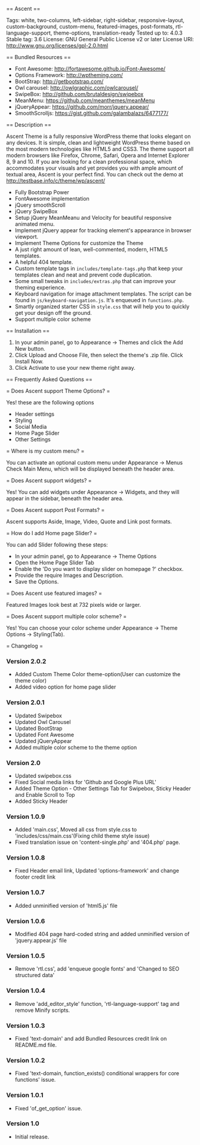 == Ascent ==

Tags: white, two-columns, left-sidebar, right-sidebar, responsive-layout, custom-background, custom-menu, featured-images, post-formats, rtl-language-support, theme-options, translation-ready
Tested up to: 4.0.3
Stable tag: 3.6
License: GNU General Public License v2 or later
License URI: http://www.gnu.org/licenses/gpl-2.0.html

== Bundled Resources ==
* Font Awesome: http://fortawesome.github.io/Font-Awesome/
* Options Framework: http://wptheming.com/
* BootStrap: http://getbootstrap.com/
* Owl carousel: http://owlgraphic.com/owlcarousel/
* SwipeBox: http://github.com/brutaldesign/swipebox
* MeanMenu: https://github.com/meanthemes/meanMenu
* jQueryAppear: https://github.com/morr/jquery.appear/
* SmoothScrolljs: https://gist.github.com/galambalazs/6477177/

== Description ==

Ascent Theme is a fully responsive WordPress theme that looks elegant on any devices. It is simple, clean and lightweight WordPress theme based on the most modern technologies like HTML5 and CSS3. The theme support all modern browsers like Firefox, Chrome, Safari, Opera and Internet Explorer 8, 9 and 10.
If you are looking for a clean professional space, which accommodates your visuals and yet provides you with ample amount of textual area, Ascent is your perfect find. You can check out the demo at http://testbase.info/c/theme/wp/ascent/

* Fully Bootstrap Power
* FontAwesome implementation
* jQuery smoothScroll
* jQuery SwipeBox
* Setup jQuery MeanMeanu and Velocity for beautiful responsive animated menu.
* Implement jQuery appear for tracking element's appearance in browser viewport.
* Implement Theme Options for customize the Theme
* A just right amount of lean, well-commented, modern, HTML5 templates.
* A helpful 404 template.
* Custom template tags in `includes/template-tags.php` that keep your templates clean and neat and prevent code duplication.
* Some small tweaks in `includes/extras.php` that can improve your theming experience.
* Keyboard navigation for image attachment templates. The script can be found in `js/keyboard-navigation.js`. It's enqueued in `functions.php`.
* Smartly organized starter CSS in `style.css` that will help you to quickly get your design off the ground.
* Support multiple color scheme


== Installation ==

1. In your admin panel, go to Appearance -> Themes and click the Add New button.
2. Click Upload and Choose File, then select the theme's .zip file. Click Install Now.
3. Click Activate to use your new theme right away.


== Frequently Asked Questions ==


= Does Ascent support Theme Options?  =

Yes! these are the following options
* Header settings
* Styling
* Social Media
* Home Page Slider
* Other Settings

= Where is my custom menu? =

You can activate an optional custom menu under Appearance -> Menus Check Main Menu, which will be displayed beneath the header area.

= Does Ascent support widgets? =

Yes! You can add widgets under Appearance -> Widgets, and they will appear in the sidebar, beneath the header area.

= Does Ascent support Post Formats? =

Ascent supports Aside, Image, Video, Quote and Link post formats.

= How do I add Home page Slider? =

You can add Slider following these steps:

* In your admin panel, go to Appearance -> Theme Options
* Open the Home Page Slider Tab
* Enable the 'Do you want to display slider on homepage ?' checkbox.
* Provide the require Images and Description.
* Save the Options.

= Does Ascent use featured images? =

Featured Images look best at 732 pixels wide or larger.

= Does Ascent support multiple color scheme? =

Yes! You can choose your color scheme under Appearance -> Theme Options -> Styling(Tab).


= Changelog =
### Version 2.0.2
- Added Custom Theme Color theme-option(User can customize the theme color)
- Added video option for home page slider

### Version 2.0.1
- Updated Swipebox
- Updated Owl Carousel
- Updated BootStrap
- Updated Font Awesome
- Updated jQueryAppear
- Added multiple color scheme to the theme option

### Version 2.0
- Updated swipebox.css
- Fixed Social media links for 'Github and Google Plus URL'
- Added Theme Option - Other Settings Tab for Swipebox, Sticky Header and Enable Scroll to Top
- Added Sticky Header

### Version 1.0.9
- Added 'main.css', Moved all css from style.css to 'includes/css/main.css'(Fixing child theme style issue)
- Fixed translation issue on 'content-single.php' and '404.php' page.

### Version 1.0.8
- Fixed Header email link, Updated 'options-framework' and change footer credit link

### Version 1.0.7
- Added unminified version of 'html5.js' file

### Version 1.0.6
- Modified 404 page hard-coded string and added unminified version of 'jquery.appear.js' file

### Version 1.0.5
- Remove 'rtl.css', add 'enqueue google fonts' and 'Changed to SEO structured data'

### Version 1.0.4
- Remove 'add_editor_style' function, 'rtl-language-support' tag and remove Minify scripts.

### Version 1.0.3
- Fixed 'text-domain' and add Bundled Resources credit link on README.md file.

### Version 1.0.2
- Fixed 'text-domain, function_exists() conditional wrappers for core functions' issue.

### Version 1.0.1
- Fixed 'of_get_option' issue.

### Version 1.0
- Initial release.
